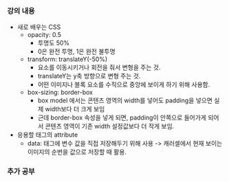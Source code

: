 ### 강의 내용

- 새로 배우는 CSS
  - opacity: 0.5
    - 투명도 50%
    - 0은 완전 투명, 1은 완전 불투명
  - transform: translateY(-50%)
    - 요소를 이동시키거나 회전을 줘서 변형을 주는 것.
    - translateY는 y축 방향으로 변형 주는 것.
    - 어떤 이미지나 블록 요소를 수직으로 중앙에 보이게 하기 위해 사용함.
  - box-sizing: border-box
    - box model 에서는 콘텐츠 영역의 width를 넣어도 padding을 넣으면 실제 width보다 더 크게 보임
    - 근데 border-box 속성을 넣게 되면, padding이 안쪽으로 들어가게 되어서 콘텐츠 영역이 기존 width 설정값보다 더 작게 보임.
- 응용할 태그의 attribute
  - data: 태그에 변수 값을 직접 저장해두기 위해 사용
    -> 캐러셀에서 현재 보이는 이미지의 순번을 값으로 저장할 때 활용.

### 추가 공부
